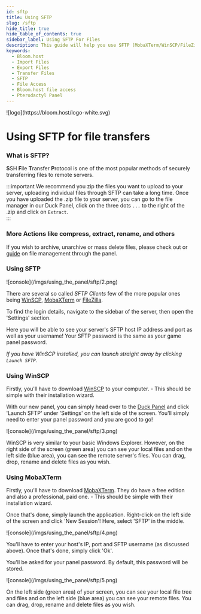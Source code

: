 ```yaml
---
id: sftp
title: Using SFTP
slug: /sftp
hide_title: true
hide_table_of_contents: true
sidebar_label: Using SFTP For Files
description: This guide will help you use SFTP (MobaXTerm/WinSCP/FileZilla) to transfer files.
keywords:
  - Bloom.host
  - Import Files
  - Export Files
  - Transfer Files
  - SFTP
  - File Access
  - Bloom.host file access
  - Pterodactyl Panel
---
```


<div class="text--center">
![logo](https://bloom.host/logo-white.svg)
<h1>Using SFTP for file transfers</h1>
</div>

### What is SFTP? 
**S**SH **F**ile **T**ransfer **P**rotocol is one of the most popular methods of securely transferring files to remote servers.

:::important
We recommend you zip the files you want to upload to your server, uploading individual files through SFTP can take a long time. Once you have uploaded the .zip file to your server, you can go to the file manager in our Duck Panel, click on the three dots `...` to the right of the .zip and click on `Extract`.  
:::

### More Actions like compress, extract, rename, and others
If you wish to archive, unarchive or mass delete files, please check out or [guide](../using_the_panel/file-manager-controls.md) on file management through the panel.

### Using SFTP

<div class="text--center">![console](/imgs/using_the_panel/sftp/2.png)</div>

There are several so called *SFTP Clients* few of the more popular ones being [WinSCP](https://winscp.net/), [MobaXTerm](https://mobaxterm.mobatek.net/) or [FileZilla](https://filezilla-project.org/). 

To find the login details, navigate to the sidebar of the server, then open the 'Settings' section.

Here you will be able to see your server's SFTP host IP address and port as well as your username! Your SFTP password is the same as your game panel password.
 
*If you have WinSCP installed, you can launch straight away by clicking `Launch SFTP`.*

### Using WinSCP
Firstly, you'll have to download [WinSCP](https://winscp.net/eng/download.php) to your computer. - This should be simple with their installation wizard.

With our new panel, you can simply head over to the [Duck Panel](https://mc.bloom.host/) and click 'Launch SFTP' under 'Settings' on the left side of the screen. You'll simply need to enter your panel password and you are good to go!

<div class="text--center">![console](/imgs/using_the_panel/sftp/3.png)</div>

WinSCP is very similar to your basic Windows Explorer. However, on the right side of the screen (green area) you can see your local files and on the left side (blue area), you can see the remote server's files.
You can drag, drop, rename and delete files as you wish. 

### Using MobaXTerm
Firstly, you'll have to download [MobaXTerm](https://mobaxterm.mobatek.net/download.html). They do have a free edition and also a professional, paid one. - This should be simple with their installation wizard.
 
Once that's done, simply launch the application. Right-click on the left side of the screen and click 'New Session'!
Here, select 'SFTP' in the middle.

<div class="text--center">![console](/imgs/using_the_panel/sftp/4.png)</div>

You'll have to enter your host's IP, port and SFTP username (as discussed above). Once that's done, simply click 'Ok'.
 
You'll be asked for your panel password. By default, this password will be stored.

<div class="text--center">![console](/imgs/using_the_panel/sftp/5.png)</div>

On the left side (green area) of your screen, you can see your local file tree and files and on the left side (blue area) you can see your remote files.
You can drag, drop, rename and delete files as you wish.
